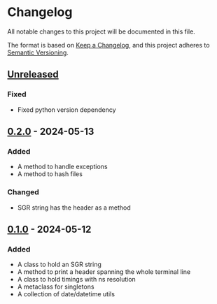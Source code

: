 # Changelog

All notable changes to this project will be documented in this file.

The format is based on [Keep a Changelog], and this project adheres to [Semantic Versioning].

## [Unreleased]

### Fixed

-   Fixed python version dependency

## [0.2.0] - 2024-05-13

### Added

-   A method to handle exceptions
-   A method to hash files

### Changed

-   SGR string has the header as a method

## [0.1.0] - 2024-05-12

### Added

-   A class to hold an SGR string
-   A method to print a header spanning the whole terminal line
-   A class to hold timings with ns resolution
-   A metaclass for singletons
-   A collection of date/datetime utils

[Keep a Changelog]: https://keepachangelog.com/en/1.0.0/
[Semantic Versioning]: https://semver.org/spec/v2.0.0.html
[Unreleased]: https://github.com/spapanik/pyutilkit/compare/v0.2.0...main
[0.2.0]: https://github.com/spapanik/pyutilkit/compare/v0.1.0...v0.2.0
[0.1.0]: https://github.com/spapanik/pyutilkit/releases/tag/v0.1.0
